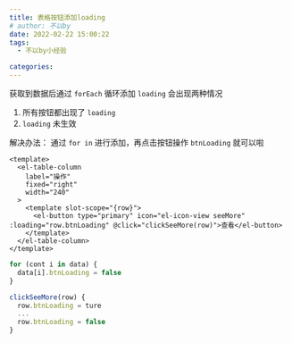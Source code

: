 ```yaml
---
title: 表格按钮添加loading
# author: 不以by
date: 2022-02-22 15:00:22
tags: 
  - 不以by小经验

categories: 
---
```


获取到数据后通过 `forEach` 循环添加 `loading` 会出现两种情况
1. 所有按钮都出现了 `loading`
2. `loading` 未生效

解决办法：
通过 `for in` 进行添加，再点击按钮操作 `btnLoading` 就可以啦
```vue
<template>
  <el-table-column
    label="操作"
    fixed="right"
    width="240"
  >
    <template slot-scope="{row}">
      <el-button type="primary" icon="el-icon-view seeMore" :loading="row.btnLoading" @click="clickSeeMore(row)">查看</el-button>
    </template>
  </el-table-column>
</template>
```
```js
for (cont i in data) {
  data[i].btnLoading = false
}

clickSeeMore(row) {
  row.btnLoading = ture
  ...
  row.btnLoading = false
}
```